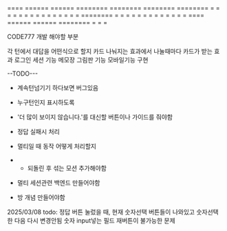   ====    ======   ======   ========  ========  ========   ======== 
 =    =   =    =   =    =   =              =          =         =
 =       =      =  =     =  ========       =        =          =
 =    =   =    =   =    =   =            =        =           =
  ====    ======   ======   ========   =         =          =



CODE777
<span>개발 해야할 부분<span>

<span>각 턴에서 대답을 어떤식으로 할지</span>
<span>카드 나눠지는 효과에서 나눌때마다 카드가 받는 효과</span>
<span>로그인 세션 기능</span>
<span>메모장 그림판 기능</span>
<span>모바일기능 구현</span>

--TODO---
- 계속턴넘기기 하다보면 버그있음
- 누구턴인지 표시하도록
- '더 많이 보이지 않습니다.'를 대신할 버튼이나 가이드를 줘야함
- 정답 실패시 처리
- 멀티일 때 동작 어떻게 처리할지

- - 되돌린 후 섞는 모션 추가해야함
- 멀티 세션관련 백엔드 만들어야함
- 방 개념 만들어야함

2025/03/08
todo: 정답 버튼 눌렀을 때, 현재 숫자선택 버튼들이 나와있고 숫자선택한 다음 다시 변경안됨
숫자 input넣는 필드 재버튼이 불가능한 문제
